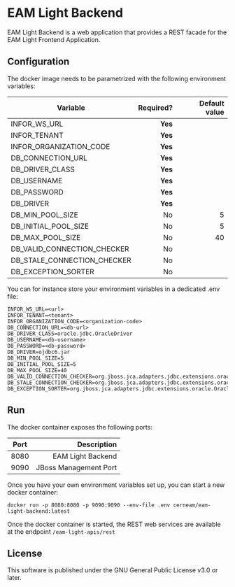 # EAM Light Backend
EAM Light Backend is a web application that provides a REST facade for the EAM Light Frontend Application. 

## Configuration
The docker image needs to be parametrized with the following environment variables:


| Variable        | Required?  | Default value |
| ------------- | -----:|---------:|
| INFOR_WS_URL           | **Yes** |  |
| INFOR_TENANT         | **Yes** |  |
| INFOR_ORGANIZATION_CODE         | **Yes** |  |
| DB_CONNECTION_URL   | **Yes** |  |
| DB_DRIVER_CLASS   | **Yes** |  |
| DB_USERNAME   | **Yes** |  |
| DB_PASSWORD   | **Yes** |  |
| DB_DRIVER   | **Yes** |  |
| DB_MIN_POOL_SIZE   | No | 5 |
| DB_INITIAL_POOL_SIZE   | No | 5 |
| DB_MAX_POOL_SIZE   | No | 40 |
| DB_VALID_CONNECTION_CHECKER   | No |  |
| DB_STALE_CONNECTION_CHECKER   | No |  |
| DB_EXCEPTION_SORTER   | No |  |

You can for instance store your environment variables in a dedicated .env file:

```
INFOR_WS_URL=<url>
INFOR_TENANT=<tenant>
INFOR_ORGANIZATION_CODE=<organization-code>
DB_CONNECTION_URL=<db-url>
DB_DRIVER_CLASS=oracle.jdbc.OracleDriver
DB_USERNAME=<db-username>
DB_PASSWORD=<db-password>
DB_DRIVER=ojdbc6.jar
DB_MIN_POOL_SIZE=5
DB_INITIAL_POOL_SIZE=5
DB_MAX_POOL_SIZE=40
DB_VALID_CONNECTION_CHECKER=org.jboss.jca.adapters.jdbc.extensions.oracle.OracleValidConnectionChecker
DB_STALE_CONNECTION_CHECKER=org.jboss.jca.adapters.jdbc.extensions.oracle.OracleStaleConnectionChecker
DB_EXCEPTION_SORTER=org.jboss.jca.adapters.jdbc.extensions.oracle.OracleExceptionSorter
```


## Run

The docker container exposes the following ports:

| Port        | Description  |
| ------------- | -----:|
| 8080          | EAM Light Backend | 
| 9090          | JBoss Management Port |

Once you have your own environment variables set up, you can start a new docker container:
```
docker run -p 8080:8080 -p 9090:9090 --env-file .env cerneam/eam-light-backend:latest
``` 

Once the docker container is started, the REST web services are available at the endpoint `/eam-light-apis/rest`

## License
This software is published under the GNU General Public License v3.0 or later.